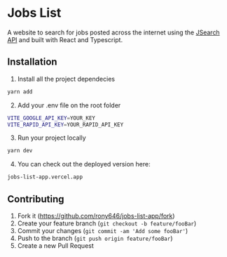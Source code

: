 # Jobs List
A website to search for jobs posted across the internet using the [JSearch API](https://rapidapi.com/letscrape-6bRBa3QguO5/api/jsearch)
and built with React and Typescript.

## Installation

1. Install all the project dependecies

```sh
yarn add
```

2. Add your .env file on the root folder

```sh
VITE_GOOGLE_API_KEY=YOUR_KEY
VITE_RAPID_API_KEY=YOUR_RAPID_API_KEY
```

3. Run your project locally

```sh
yarn dev
```

4. You can check out the deployed version here:
```sh
jobs-list-app.vercel.app
```

## Contributing

1. Fork it (<https://github.com/rony646/jobs-list-app/fork>)
2. Create your feature branch (`git checkout -b feature/fooBar`)
3. Commit your changes (`git commit -am 'Add some fooBar'`)
4. Push to the branch (`git push origin feature/fooBar`)
5. Create a new Pull Request

<!-- Markdown link & img dfn's -->
[npm-image]: https://img.shields.io/npm/v/datadog-metrics.svg?style=flat-square
[npm-url]: https://npmjs.org/package/datadog-metrics
[npm-downloads]: https://img.shields.io/npm/dm/datadog-metrics.svg?style=flat-square
[travis-image]: https://img.shields.io/travis/dbader/node-datadog-metrics/master.svg?style=flat-square
[travis-url]: https://travis-ci.org/dbader/node-datadog-metrics
[wiki]: https://github.com/yourname/yourproject/wiki
